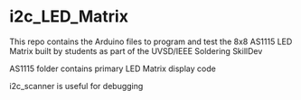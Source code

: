 # i2c_LED_Matrix

This repo contains the Arduino files to program and test the 8x8 AS1115 LED Matrix built by students as part of the UVSD/IEEE Soldering SkillDev

AS1115 folder contains primary LED Matrix display code

i2c_scanner is useful for debugging
